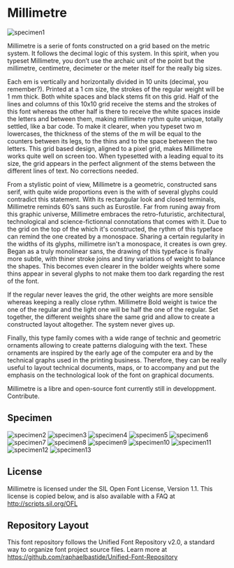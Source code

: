 # Millimetre

![specimen1](https://github.com/jjjlllnnn/Millimetre/blob/master/documentation/specimen/web/specimen_millimetre_web.png)

Millimetre is a serie of fonts constructed on a grid based on the metric system. It follows the decimal logic of this system. In this spirit, when you typeset Millimetre, you don’t use the archaic unit of the point but the millimetre, centimetre, decimeter or the meter itself for the really big sizes.

Each em is vertically and horizontally divided in 10 units (decimal, you remember?). Printed at a 1 cm size, the strokes of the regular weight will be 1 mm thick. Both white spaces and black stems fit on this grid. Half of the lines and columns of this 10x10 grid  receive the stems and the strokes of this font whereas the other half is there to receive the white spaces inside the letters and between them, making millimetre rythm quite unique, totally settled, like a bar code. To make it clearer, when you typeset two m lowercases, the thickness of the stems of the m will be equal to the counters between its legs, to the thins and to the space between the two letters. This grid based design, aligned to a pixel grid, makes Millimetre works quite well on screen too. When typesetted with a leading equal to its size, the grid appears in the perfect alignment of the stems between the different lines of text. No corrections needed. 

From a stylistic point of view, Millimetre is a geometric, constructed sans serif, with quite wide proportions even is the with of several glyphs could contradict this statement. With its rectangular look and closed terminals, Millimetre reminds 60’s sans such as Eurostile. Far from runing away from this graphic universe, Millimetre embraces the retro-futuristic, architectural, technological and science-fictionnal connotations that comes with it. Due to the grid on the top of the which it's constructed, the rythm of this typeface can remind the one created by a monospace. Sharing a certain regularity in the widths of its glyphs, millimetre isn't a monospace, it creates is own grey.  Began as a truly monolinear sans, the drawing of this typeface is finally more subtle, with thiner stroke joins and tiny variations of weight to balance the shapes. This becomes even clearer in the bolder weights where some thins appear in several glyphs to not make them too dark regarding the rest of the font.

If the regular never leaves the grid, the other weights are more sensible whereas keeping a really close rythm. Millimetre Bold weight is twice the one of the regular and the light one will be half the one of the regular. Set together, the different weights share the same grid and allow to create a constructed layout altogether. The system never gives up.

Finally, this type family comes with a wide range of technic and geometric ornaments allowing to create patterns dialoguing with the text. These ornaments are inspired by the early age of the computer era and by the technical graphs used in the printing business. Therefore, they can be really useful to layout technical documents, maps, or to accompany and put the emphasis on the technological look of the font on graphical documents.

Millimetre is a libre and open-source font currently still in developpment. Contribute.



## Specimen

![specimen2](https://github.com/jjjlllnnn/Millimetre/blob/master/documentation/specimen/web/specimen_millimetre_web2.png)
![specimen3](https://github.com/jjjlllnnn/Millimetre/blob/master/documentation/specimen/web/specimen_millimetre_web3.png)
![specimen4](https://github.com/jjjlllnnn/Millimetre/blob/master/documentation/specimen/web/specimen_millimetre_web4.png)
![specimen5](https://github.com/jjjlllnnn/Millimetre/blob/master/documentation/specimen/web/specimen_millimetre_web5.png)
![specimen6](https://github.com/jjjlllnnn/Millimetre/blob/master/documentation/specimen/web/specimen_millimetre_web6.png)
![specimen7](https://github.com/jjjlllnnn/Millimetre/blob/master/documentation/specimen/web/specimen_millimetre_web7.png)
![specimen8](https://github.com/jjjlllnnn/Millimetre/blob/master/documentation/specimen/web/specimen_millimetre_web8.png)
![specimen9](https://github.com/jjjlllnnn/Millimetre/blob/master/documentation/specimen/web/specimen_millimetre_web9.png)
![specimen10](https://github.com/jjjlllnnn/Millimetre/blob/master/documentation/specimen/web/specimen_millimetre_web10.png)
![specimen11](https://github.com/jjjlllnnn/Millimetre/blob/master/documentation/specimen/web/specimen_millimetre_web11.png)
![specimen12](https://github.com/jjjlllnnn/Millimetre/blob/master/documentation/specimen/web/specimen_millimetre_web12.png)
![specimen13](https://github.com/jjjlllnnn/Millimetre/blob/master/documentation/specimen/web/specimen_millimetre_web13.png)

## License

Millimetre is licensed under the SIL Open Font License, Version 1.1. 
This license is copied below, and is also available with a FAQ at 
http://scripts.sil.org/OFL

## Repository Layout

This font repository follows the Unified Font Repository v2.0, 
a standard way to organize font project source files. Learn more at 
https://github.com/raphaelbastide/Unified-Font-Repository

